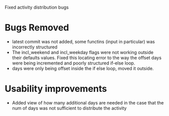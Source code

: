 Fixed activity distribution bugs

# Bugs Removed
- latest commit was not added, some functins (input in particular) was incorrectly structured
- The incl_weekend and incl_weekday flags were not working outside their defaults values. Fixed this locating error to the way the offset days were being incremented and poorly structured if-else loop. 
- days were only being offset inside the if else loop, moved it outside. 

# Usability improvements
- Added view of how many additional days are needed in the case that the num of days was not sufficient to distribute the activity